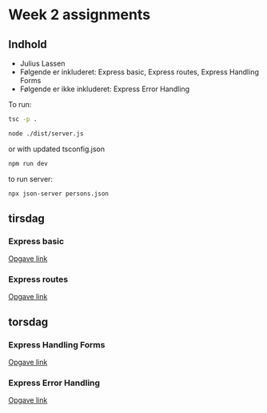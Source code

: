 # Week 2 assignments

## Indhold

- Julius Lassen
- Følgende er inkluderet: Express basic, Express routes, Express Handling Forms
- Følgende er ikke inkluderet: Express Error Handling

To run:
```bash
tsc -p .
```
```bash
node ./dist/server.js
```

or
with updated tsconfig.json
```bash
npm run dev
```

to run server:
```bash
npx json-server persons.json
```

## tirsdag
### Express basic
[Opgave link](https://github.com/FullStackTypeScriptCourse/course_material/blob/2024-S/02_node_express/ExpressBasic.md#express-project-part-1)

### Express routes
[Opgave link](https://github.com/FullStackTypeScriptCourse/course_material/blob/2024-S/02_node_express/ExpressRoutes.md#express-routes)

## torsdag
### Express Handling Forms
[Opgave link](https://github.com/FullStackTypeScriptCourse/course_material/blob/2024-S/02_node_express/ExpressHandlingForms.md#express-handling-forms-part-1)

### Express Error Handling
[Opgave link](https://github.com/FullStackTypeScriptCourse/course_material/blob/2024-S/02_node_express/ExpressErrorHandling.md#express-error-handling)
